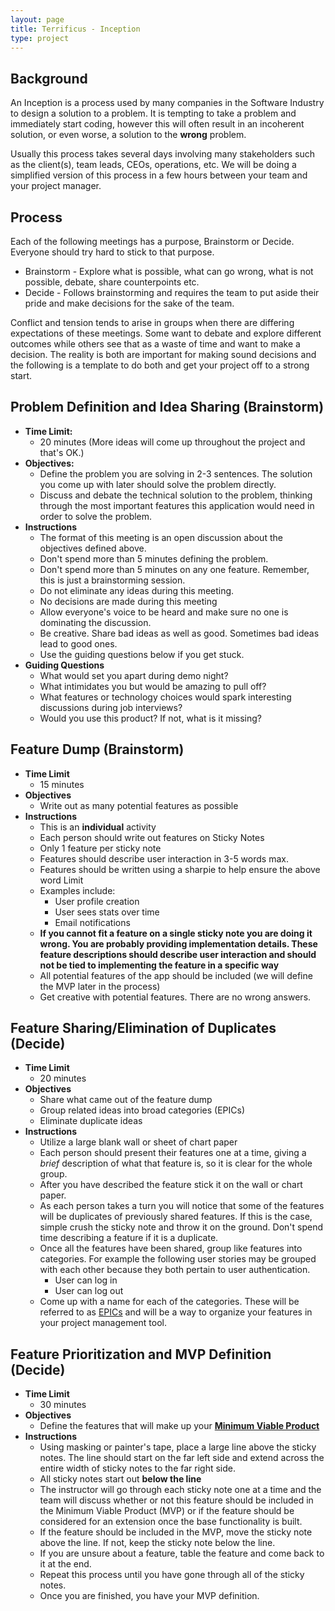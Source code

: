 ```yaml
---
layout: page
title: Terrificus - Inception
type: project
---
```


## Background

An Inception is a process used by many companies in the Software Industry to design a solution to a problem. It is tempting to take a problem and immediately start coding, however this will often result in an incoherent solution, or even worse, a solution to the **wrong** problem.

Usually this process takes several days involving many stakeholders such as the client(s), team leads, CEOs, operations, etc. We will be doing a simplified version of this process in a few hours between your team and your project manager.

## Process

Each of the following meetings has a purpose, Brainstorm or Decide. Everyone should try hard to stick to that purpose.

* Brainstorm - Explore what is possible, what can go wrong, what is not possible, debate, share counterpoints etc.
* Decide - Follows brainstorming and requires the team to put aside their pride and make decisions for the sake of the team.

Conflict and tension tends to arise in groups when there are differing expectations of these meetings. Some want to debate and explore different outcomes while others see that as a waste of time and want to make a decision. The reality is both are important for making sound decisions and the following is a template to do both and get your project off to a strong start.

## Problem Definition and Idea Sharing (Brainstorm)

* **Time Limit:**
    * 20 minutes (More ideas will come up throughout the project and that's OK.)
* **Objectives:**
    * Define the problem you are solving in 2-3 sentences. The solution you come up with later should solve the problem directly.
    * Discuss and debate the technical solution to the problem, thinking through the most important features this application would need in order to solve the problem.
* **Instructions**
    * The format of this meeting is an open discussion about the objectives defined above.
    * Don't spend more than 5 minutes defining the problem.
    * Don't spend more than 5 minutes on any one feature. Remember, this is just a brainstorming session.
    * Do not eliminate any ideas during this meeting.
    * No decisions are made during this meeting
    * Allow everyone's voice to be heard and make sure no one is dominating the discussion.
    * Be creative. Share bad ideas as well as good. Sometimes bad ideas lead to good ones.
    * Use the guiding questions below if you get stuck.
* **Guiding Questions**
    * What would set you apart during demo night?
    * What intimidates you but would be amazing to pull off?
    * What features or technology choices would spark interesting discussions during job interviews?
    * Would you use this product? If not, what is it missing?

## Feature Dump (Brainstorm)

* **Time Limit**
    * 15 minutes
* **Objectives**
    * Write out as many potential features as possible
* **Instructions**
    * This is an **individual** activity
    * Each person should write out features on Sticky Notes
    * Only 1 feature per sticky note
    * Features should describe user interaction in 3-5 words max.
    * Features should be written using a sharpie to help ensure the above word Limit
    * Examples include:
        * User profile creation
        * User sees stats over time
        * Email notifications
    * **If you cannot fit a feature on a single sticky note you are doing it wrong. You are probably providing implementation details. These feature descriptions should describe user interaction and should not be tied to implementing the feature in a specific way**
    * All potential features of the app should be included (we will define the MVP later in the  process)
    * Get creative with potential features. There are no wrong answers.

## Feature Sharing/Elimination of Duplicates (Decide)

* **Time Limit**
    * 20 minutes
* **Objectives**
    * Share what came out of the feature dump
    * Group related ideas into broad categories (EPICs)
    * Eliminate duplicate ideas
* **Instructions**
    * Utilize a large blank wall or sheet of chart paper
    * Each person should present their features one at a time, giving a *brief* description of what that feature is, so it is clear for the whole group.
    * After you have described the feature stick it on the wall or chart paper.
    * As each person takes a turn you will notice that some of the features will be duplicates of previously shared features. If this is the case, simple crush the sticky note and throw it on the ground. Don't spend time describing a feature if it is a duplicate.
    * Once all the features have been shared, group like features into categories. For example the following user stories may be grouped with each other because they both pertain to user authentication.
        * User can log in
        * User can log out
    * Come up with a name for each of the categories. These will be referred to as [EPICs](https://www.yodiz.com/blog/what-is-epic-in-agile-methodology-definition-and-template-of-epic/) and will be a way to organize your features in your project management tool.

## Feature Prioritization and MVP Definition (Decide)

* **Time Limit**
    * 30 minutes
* **Objectives**
    * Define the features that will make up your [**Minimum Viable Product**](https://www.agilealliance.org/glossary/mvp/#q=~(infinite~false~filters~(tags~(~'mvp))~searchTerm~'~sort~false~sortDirection~'asc~page~1))
* **Instructions**
    * Using masking or painter's tape, place a large line above the sticky notes. The line should start on the far left side and extend across the entire width of sticky notes to the far right side.
    * All sticky notes start out **below the line**
    * The instructor will go through each sticky note one at a time and the team will discuss whether or not this feature should be included in the Minimum Viable Product (MVP) or if the feature should be considered for an extension once the base functionality is built.
    * If the feature should be included in the MVP, move the sticky note above the line. If not, keep the sticky note below the line.
    * If you are unsure about a feature, table the feature and come back to it at the end.
    * Repeat this process until you have gone through all of the sticky notes.
    * Once you are finished, you have your MVP definition.
